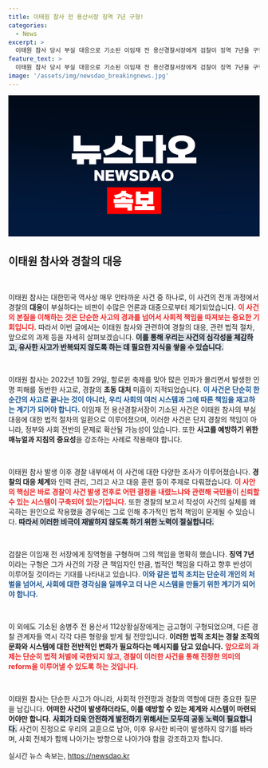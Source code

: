 ```yaml
---
title: 이태원 참사 전 용산서장 징역 7년 구형!
categories:
  - News
excerpt: >
  이태원 참사 당시 부실 대응으로 기소된 이임재 전 용산경찰서장에게 검찰이 징역 7년을 구형했습니다. 이 전 서장은 사고 책임을 회피하며 초동 조치 미비로 피해를 키운 혐의를 받고 있습니다. 9월 30일 1심 판결이 주목됩니다!
feature_text: >
  이태원 참사 당시 부실 대응으로 기소된 이임재 전 용산경찰서장에게 검찰이 징역 7년을 구형했습니다. 이 전 서장은 사고 책임을 회피하며 초동 조치 미비로 피해를 키운 혐의를 받고 있습니다. 9월 30일 1심 판결이 주목됩니다!
image: '/assets/img/newsdao_breakingnews.jpg'
---
```


<p><img src="/assets/img/newsdao_breakingnews.jpg" alt="pcversion 속보" /></p>

<h2 data-ke-size="size26">이태원 참사와 경찰의 대응</h2>

<p data-ke-size="size16">&nbsp;</p>

<p>이태원 참사는 대한민국 역사상 매우 안타까운 사건 중 하나로, 이 사건의 전개 과정에서 경찰의 <b>대응</b>이 부실하다는 비판이 수많은 언론과 대중으로부터 제기되었습니다. <b><span style="color: #ee2323;">이 사건의 본질을 이해하는 것은 단순한 사고의 경과를 넘어서 사회적 책임을 따져보는 중요한 기회입니다.</span></b> 따라서 이번 글에서는 이태원 참사와 관련하여 경찰의 대응, 관련 법적 절차, 앞으로의 과제 등을 자세히 살펴보겠습니다. <b><span style="background-color: #21538527;">이를 통해 우리는 사건의 심각성을 체감하고, 유사한 사고가 반복되지 않도록 하는 데 필요한 지식을 쌓을 수 있습니다.</span></b></p>

<p data-ke-size="size16">&nbsp;</p>

<p>이태원 참사는 2022년 10월 29일, 할로윈 축제를 맞아 많은 인파가 몰리면서 발생한 인명 피해를 동반한 사고로, 경찰의 <b>초동 대처</b> 미흡이 지적되었습니다. <b><span style="color: #1a5490;">이 사건은 단순히 한 순간의 사고로 끝나는 것이 아니라, 우리 사회의 여러 시스템과 그에 따른 책임을 재고하는 계기가 되어야 합니다.</span></b> 이임재 전 용산경찰서장이 기소된 사건은 이태원 참사의 부실 대응에 대한 법적 절차의 일환으로 이루어졌으며, 이러한 사건은 단지 경찰의 책임이 아니라, 정부와 사회 전반의 문제로 확산될 가능성이 있습니다. 또한 <b>사고를 예방하기 위한 매뉴얼과 지침의 중요성</b>을 강조하는 사례로 작용해야 합니다. </p>

<p data-ke-size="size16">&nbsp;</p>

<p>이태원 참사 발생 이후 경찰 내부에서 이 사건에 대한 다양한 조사가 이루어졌습니다. <b>경찰의 대응 체계</b>와 인력 관리, 그리고 사고 대응 훈련 등이 주제로 다뤄졌습니다. <b><span style="color: #ee2323;">이 사안의 핵심은 바로 경찰이 사건 발생 전후로 어떤 결정을 내렸느냐와 관련해 국민들이 신뢰할 수 있는 시스템이 구축되어 있는가입니다.</span></b> 또한 경찰의 보고서 작성이 사건의 실체를 왜곡하는 원인으로 작용했을 경우에는 그로 인해 추가적인 법적 책임이 문제될 수 있습니다. <b><span style="background-color: #21538527;">따라서 이러한 비극이 재발하지 않도록 하기 위한 노력이 절실합니다.</span></b></p>

<p data-ke-size="size16">&nbsp;</p>

<p>검찰은 이임재 전 서장에게 징역형을 구형하며 그의 책임을 명확히 했습니다. <b>징역 7년</b>이라는 구형은 그가 사건의 가장 큰 책임자인 만큼, 법적인 책임을 다하고 향후 반성이 이루어질 것이라는 기대를 나타내고 있습니다. <b><span style="color: #1a5490;">이와 같은 법적 조치는 단순히 개인의 처벌을 넘어서, 사회에 대한 경각심을 일깨우고 더 나은 시스템을 만들기 위한 계기가 되어야 합니다.</span></b> </p>

<p data-ke-size="size16">&nbsp;</p>

<p>이 외에도 기소된 송병주 전 용산서 112상황실장에게는 금고형이 구형되었으며, 다른 경찰 관계자들 역시 각각 다른 형량을 받게 될 전망입니다. <b>이러한 법적 조치는 경찰 조직의 문화와 시스템에 대한 전반적인 변화가 필요하다는 메시지를 담고 있습니다.</b> <b><span style="color: #ee2323;">앞으로의 과제는 단순히 법적 처벌에 국한되지 않고, 경찰이 이러한 사건을 통해 진정한 의미의 reform을 이루어낼 수 있도록 하는 것입니다.</span></b> </p>

<p data-ke-size="size16">&nbsp;</p>

<p>이태원 참사는 단순한 사고가 아니라, 사회적 안전망과 경찰의 역할에 대한 중요한 질문을 남깁니다. <b>어떠한 사건이 발생하더라도, 이를 예방할 수 있는 체계와 시스템이 마련되어야만 합니다.</b> <b><span style="background-color: #21538527;">사회가 더욱 안전하게 발전하기 위해서는 모두의 공동 노력이 필요합니다.</span></b> 사건이 진정으로 우리의 교훈으로 남아, 이후 유사한 비극이 발생하지 않기를 바라며, 사회 전체가 함께 나아가는 방향으로 나아가야 함을 강조하고자 합니다.</p>
실시간 뉴스 속보는, <a href="https://newsdao.kr" rel="dofollow">https://newsdao.kr</a>


